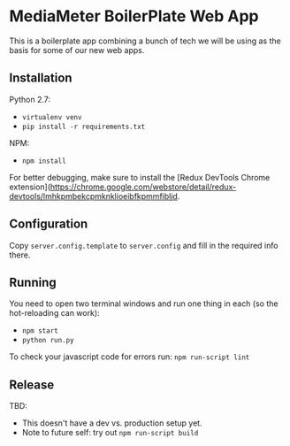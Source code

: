 MediaMeter BoilerPlate Web App
==============================

This is a boilerplate app combining a bunch of tech we will be using as the basis
for some of our new web apps.

Installation
------------

Python 2.7:
 * `virtualenv venv`
 * `pip install -r requirements.txt`

NPM:
 * `npm install`

For better debugging, make sure to install the [Redux DevTools Chrome extension](https://chrome.google.com/webstore/detail/redux-devtools/lmhkpmbekcpmknklioeibfkpmmfibljd.

Configuration
-------------

Copy `server.config.template` to `server.config` and fill in the required info there.

Running
-------

You need to open two terminal windows and run one thing in each (so the hot-reloading can work):
 * `npm start`
 * `python run.py`

To check your javascript code for errors run: `npm run-script lint`

Release
-------

TBD:
 * This doesn't have a dev vs. production setup yet.
 * Note to future self: try out `npm run-script build`
